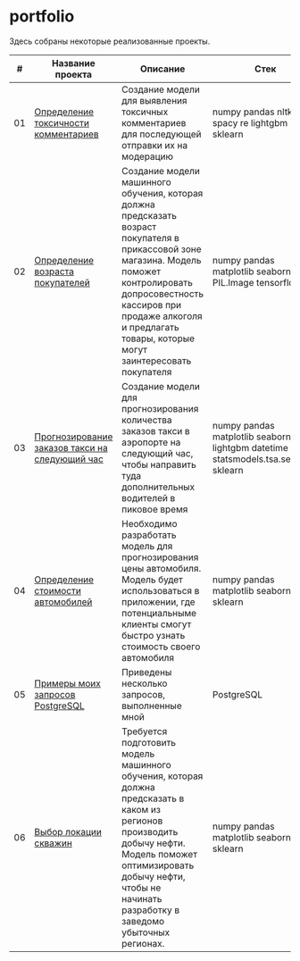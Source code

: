 # portfolio
Здесь собраны некоторые реализованные проекты.

| # | Название проекта | Описание | Стек |
|------|-----------------|---------------|-----------|
| 01 | [Определение токсичности комментариев](https://github.com/shudarmih/portfolio/tree/main/01nidentifying%20toxic%20comments) | Создание модели для выявления токсичных комментариев для последующей отправки их на модерацию | numpy pandas nltk spacy re lightgbm sklearn |
| 02 | [Определение возраста покупателей](https://github.com/shudarmih/portfolio/tree/main/02%20determining%20the%20buyer's%20age%20from%20a%20photo) | Создание модели машинного обучения, которая должна предсказать возраст покупателя в прикассовой зоне магазина. Модель поможет контролировать допросовестность кассиров при продаже алкоголя и предлагать товары, которые могут заинтересовать покупателя | numpy pandas matplotlib seaborn PIL.Image tensorflow |  
| 03 | [Прогнозирование заказов такси на следующий час](https://github.com/shudarmih/portfolio/tree/main/03%20taxi%20order%20forecast) | Создание модели для прогнозирования количества заказов такси в аэропорте на следующий час, чтобы направить туда дополнительных водителей в пиковое время | numpy pandas matplotlib seaborn lightgbm datetime statsmodels.tsa.seasonal sklearn |
| 04 | [Определение стоимости автомобилей](https://github.com/shudarmih/portfolio/tree/main/04%20determining%20the%20cost%20of%20cars) | Необходимо разработать модель для прогнозирования цены автомобиля. Модель будет использоваться в приложении, где потенциальныме клиенты смогут быстро узнать стоимость своего автомобиля | numpy pandas matplotlib seaborn phik sklearn |
| 05 | [Примеры моих запросов PostgreSQL](https://github.com/shudarmih/portfolio/tree/main/05%20PostgreSQL) | Приведены несколько запросов, выполненные мной | PostgreSQL |
| 06 | [Выбор локации скважин](https://github.com/shudarmih/portfolio/tree/main/06%20choosing%20a%20location%20for%20a%20well) | Требуется подготовить модель машинного обучения, которая должна предсказать в каком из регионов производить добычу нефти. Модель поможет оптимизировать добычу нефти, чтобы не начинать разработку в заведомо убыточных регионах.  | numpy pandas matplotlib seaborn phik sklearn |

